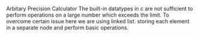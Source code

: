 Arbitary Precision Calculator
The built-in datatypes in c are not sufficient to perform operations on a large number which exceeds the limit.
To overcome certain issue here we are using linked list.
storing each element in a separate node and perform basic operations.
